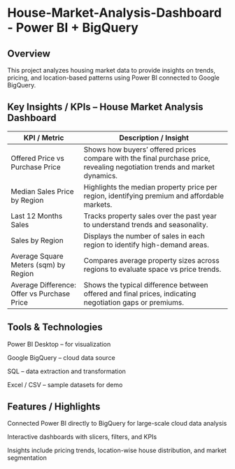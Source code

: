 # House-Market-Analysis-Dashboard - Power BI + BigQuery
 ## Overview

This project analyzes housing market data to provide insights on trends, pricing, and location-based patterns using Power BI connected to Google BigQuery.

## Key Insights / KPIs – House Market Analysis Dashboard

| KPI / Metric                     | Description / Insight |
|----------------------------------|---------------------|
| Offered Price vs Purchase Price   | Shows how buyers’ offered prices compare with the final purchase price, revealing negotiation trends and market dynamics. |
| Median Sales Price by Region      | Highlights the median property price per region, identifying premium and affordable markets. |
| Last 12 Months Sales              | Tracks property sales over the past year to understand trends and seasonality. |
| Sales by Region                   | Displays the number of sales in each region to identify high-demand areas. |
| Average Square Meters (sqm) by Region | Compares average property sizes across regions to evaluate space vs price trends. |
| Average Difference: Offer vs Purchase Price | Shows the typical difference between offered and final prices, indicating negotiation gaps or premiums. |


## Tools & Technologies

Power BI Desktop – for visualization

Google BigQuery – cloud data source

SQL – data extraction and transformation

Excel / CSV – sample datasets for demo

## Features / Highlights

Connected Power BI directly to BigQuery for large-scale cloud data analysis

Interactive dashboards with slicers, filters, and KPIs

Insights include pricing trends, location-wise house distribution, and market segmentation
